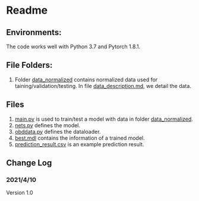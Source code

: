 # Readme

## Environments:

The code works well with Python 3.7 and Pytorch 1.8.1.

## File Folders:

1. Folder [data_normalized](https://github.com/Trenchant-ymz/DeepLearning/tree/master/data_normalized) contains normalized data used for taining/validation/testing. In file [data_description.md](https://github.com/Trenchant-ymz/DeepLearning/blob/master/data_normalized/data_description.md), we detail the data.

## Files

1. [main.py](https://github.com/Trenchant-ymz/DeepLearning/blob/master/main.py) is used to train/test a model with data in folder [data_normalized](https://github.com/Trenchant-ymz/DeepLearning/tree/master/data_normalized).
2. [nets.py](https://github.com/Trenchant-ymz/DeepLearning/blob/master/nets.py) defines the model.
3. [obddata.py](https://github.com/Trenchant-ymz/DeepLearning/blob/master/obddata.py) defines the dataloader.
4. [best.mdl](https://github.com/Trenchant-ymz/DeepLearning/blob/master/best.mdl) contains the information of a trained model.
5. [prediction_result.csv](https://github.com/Trenchant-ymz/DeepLearning/blob/master/prediction_result.csv) is an example prediction result. 



Change Log
-----

### 2021/4/10
Version 1.0
